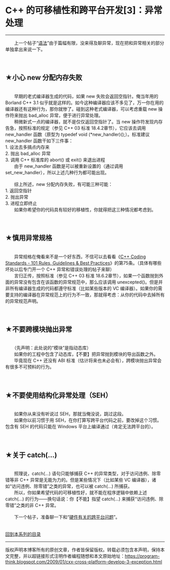 # C++ 的可移植性和跨平台开发[3]：异常处理 

-----

<div class="post-body entry-content">
　　上一个帖子“<a href="../../2009/01/cxx-cross-platform-develop-2-language.md">语法</a>”由于篇幅有限，没来得及聊异常，现在把和异常相关的部分单独拿出来说一下。<a name="more"></a><br/>
<br/>
<br/>
<h2>★小心 new 分配内存失败</h2><br/>
　　早期的老式编译器生成的代码，如果 new 失败会返回空指针。俺当年用的 Borland C++ 3.1 似乎就是这样的。如今这种编译器应该不多见了，万一你在用的编译器还有这种行为，那你就惨了。碰到这种老式编译器，可以考虑重载 new 操作符来抛出 bad_alloc 异常，便于进行异常处理。<br/>
　　稍微新式一点的编译器，就不是仅仅返回空指针了。当 new 操作符发现内存告急，按照标准的规定（参见 C++ 03 标准 18.4.2章节），它应该去调用 new_handler 函数（原型为 typedef void (*new_handler)();）。标准建议 new_handler 函数干如下三件事：<br/>
1. 设法去多搞点内存来<br/>
2. 抛出 bad_alloc 异常<br/>
3. 调用 C++ 标准库的 abort() 或 exit() 来退出进程<br/>
　　由于 new_handler 函数是可以被重新设置的（通过调用 set_new_handler），所以上述几种行为都可能出现。<br/>
<br/>
　　综上所述，new 分配内存失败，有可能三种可能：<br/>
1. 返回空指针<br/>
2. 抛出异常<br/>
3. 进程立即终止<br/>
　　如果你希望你的代码具有较好的移植性，你就得把这三种情况都考虑到。<br/>
<br/>
<br/>
<h2>★慎用异常规格</h2><br/>
　　异常规格在俺看来不是一个好东西，不信可以去看看《<a href="../../2009/01/cxx-coding-standards-101-rules.md">C++ Coding Standards - 101 Rules, Guidelines &amp; Best Practices</a>》的第75条。（具体有哪些坏处以后专门开一个 C++ 异常和错误处理的帖子来聊）<br/>
　　言归正传，按照标准（参见 C++ 03 标准 18.6.2章节），如果一个函数抛到外面的异常没有包含在该函数的异常规范中，那么应该调用 unexcepted()。但是并非所有编译器生成的代码都遵守标准（比如某些版本的 VC 编译器）。如果你的需要支持的编译器在异常规范上的行为不一致，那就得考虑：从你的代码中去掉所有的异常规范声明。<br/>
<br/>
<br/>
<h2>★不要跨模块抛出异常</h2><br/>
　　（先声明：此处说的“模块”是指动态库）<br/>
　　如果你的工程中包含了动态库，【不要】把异常抛到模块的导出函数之外。<br/>
　　毕竟现在 C++ 还没有 ABI 标准（估计将来也未必会有），跨模块抛出异常会有很多不可预料的行为。<br/>
<br/>
<br/>
<h2>★不要使用结构化异常处理（SEH）</h2><br/>
　　如果你从来没有听说过 SEH，那就当俺没说，跳过这段。<br/>
　　如果你以前习惯于用 SEH，在你打算写跨平台代码之前，要改掉这个习惯。包含有 SEH 的代码只能在 Windows 平台上编译通过（肯定无法跨平台的）。<br/>
<br/>
<br/>
<h2>★关于 catch(...)</h2><br/>
　　照理说，catch(...) 语句只能够捕获 C++ 的异常类型，对于访问违例、除零错等非 C++ 异常是无能为力的。但是某些情况下（比如某些 VC 编译器），诸如“访问违例、除零错”之类的异常，也可以被 catch(...) 所捕获。<br/>
　　所以，你如果希望代码的可移植性好，就不能在程序逻辑中依赖上述 catch(...) 的行为——换句话说：你【不能】指望 catch(...) 来捕获“访问违例、除零错”之类的非 C++ 异常。<br/>
<br/>
　　下一个帖子，准备聊一下和“<a href="../../2009/01/cxx-cross-platform-develop-4-hardware.md">硬件有关的跨平台问题</a>”。<br/>
<br/>
<br/>
<a href="../../2009/01/cxx-cross-platform-develop-0-overview.md">回到本系列的目录</a>
</div>


------------------------------------------------

版权声明本博客所有的原创文章，作者皆保留版权。转载必须包含本声明，保持本文完整，并以超链接形式注明作者编程随想和本文原始地址：https://program-think.blogspot.com/2009/01/cxx-cross-platform-develop-3-exception.html
